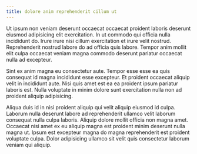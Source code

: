 ```yaml
---
title: dolore anim reprehenderit cillum ut
---
```


Ut ipsum non veniam deserunt occaecat occaecat proident laboris deserunt eiusmod adipisicing elit exercitation. In ut commodo qui officia nulla incididunt do. Irure irure nisi cillum exercitation et irure velit nostrud. Reprehenderit nostrud labore do ad officia quis labore. Tempor anim mollit elit culpa occaecat veniam magna commodo deserunt pariatur occaecat nulla ad excepteur.

Sint ex anim magna eu consectetur aute. Tempor esse esse ea quis consequat id magna incididunt esse excepteur. Et proident occaecat aliquip velit in incididunt aute. Nisi quis amet est ea ea proident ipsum pariatur laboris est. Nulla voluptate in minim dolore sunt exercitation nulla non ad proident aliquip adipisicing.

Aliqua duis id in nisi proident aliquip qui velit aliquip eiusmod id culpa. Laborum nulla deserunt labore ad reprehenderit ullamco velit laborum consequat nulla culpa laboris. Aliquip dolore mollit officia non magna amet. Occaecat nisi amet ex eu aliquip magna est proident minim deserunt nulla magna ut. Ipsum est excepteur magna do magna reprehenderit est proident voluptate culpa. Dolor adipisicing ullamco sit velit quis consectetur laborum veniam qui aliquip.